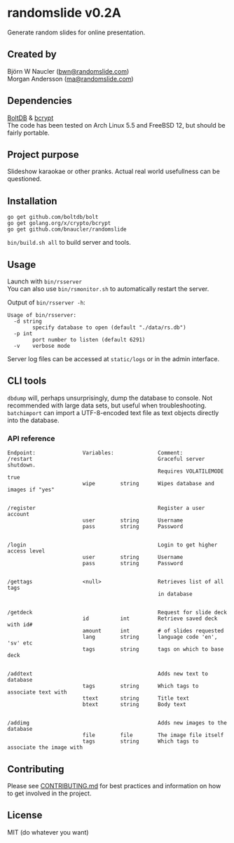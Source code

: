 # randomslide v0.2A
Generate random slides for online presentation.

## Created by
Björn W Naucler (bwn@randomslide.com)  
Morgan Andersson (ma@randomslide.com)

## Dependencies
[BoltDB](https://github.com/boltdb/bolt) & [bcrypt](https://golang.org/x/crypto/bcrypt)  
The code has been tested on Arch Linux 5.5 and FreeBSD 12, but should be fairly portable.

## Project purpose
Slideshow karaokae or other pranks. Actual real world usefullness can be questioned.

## Installation
```
go get github.com/boltdb/bolt
go get golang.org/x/crypto/bcrypt
go get github.com/bnaucler/randomslide
```

`bin/build.sh all` to build server and tools.  

## Usage
Launch with `bin/rsserver`  
You can also use `bin/rsmonitor.sh` to automatically restart the server.

Output of `bin/rsserver -h`:  
```
Usage of bin/rsserver:
  -d string
    	specify database to open (default "./data/rs.db")
  -p int
    	port number to listen (default 6291)
  -v	verbose mode
```

Server log files can be accessed at `static/logs` or in the admin interface.

## CLI tools
`dbdump` will, perhaps unsurprisingly, dump the database to console. Not recommended with large data sets, but useful when troubleshooting.  
`batchimport` can import a UTF-8-encoded text file as text objects directly into the database.

### API reference

```
Endpoint:               Variables:              Comment:
/restart                                        Graceful server shutdown.
                                                Requires VOLATILEMODE true
                        wipe        string      Wipes database and images if "yes"


/register                                       Register a user account
                        user        string      Username
                        pass        string      Password


/login                                          Login to get higher access level
                        user        string      Username
                        pass        string      Password


/gettags                <null>                  Retrieves list of all tags
                                                in database


/getdeck                                        Request for slide deck
                        id          int         Retrieve saved deck with id#
                        amount      int         # of slides requested
                        lang        string      language code 'en', 'sv' etc
                        tags        string      tags on which to base deck


/addtext                                        Adds new text to database
                        tags        string      Which tags to associate text with
                        ttext       string      Title text
                        btext       string      Body text


/addimg                                         Adds new images to the database
                        file        file        The image file itself
                        tags        string      Which tags to associate the image with
```

## Contributing
Please see [CONTRIBUTING.md](CONTRIBUTING.md) for best practices and information on how to get involved in the project.

## License
MIT (do whatever you want)
